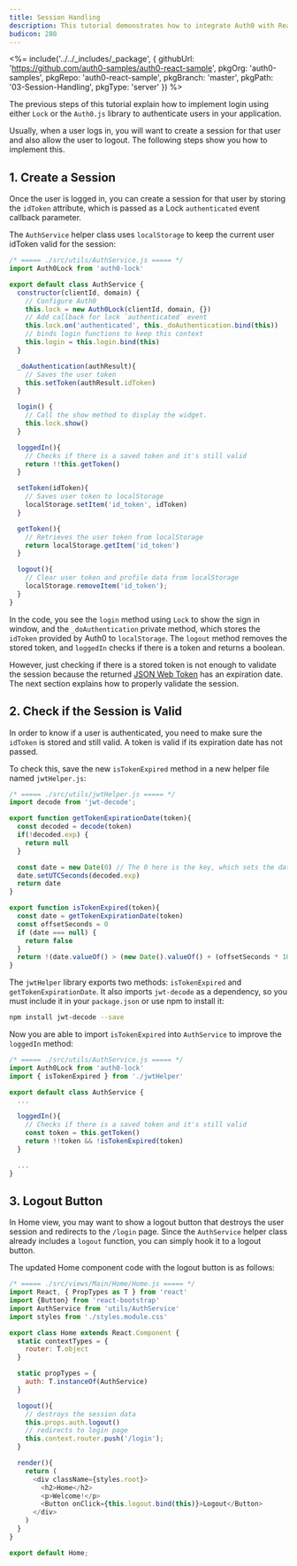 ```yaml
---
title: Session Handling
description: This tutorial demonstrates how to integrate Auth0 with ReactJS to add session handling and logout to your web app
budicon: 280
---
```


<%= include('../../_includes/_package', {
  githubUrl: 'https://github.com/auth0-samples/auth0-react-sample',
  pkgOrg: 'auth0-samples',
  pkgRepo: 'auth0-react-sample',
  pkgBranch: 'master',
  pkgPath: '03-Session-Handling',
  pkgType: 'server'
}) %>

The previous steps of this tutorial explain how to implement login using either `Lock` or the `Auth0.js` library to authenticate users in your application.

Usually, when a user logs in, you will want to create a session for that user and also allow the user to logout. The following steps show you how to implement this.

## 1. Create a Session

Once the user is logged in, you can create a session for that user by storing the `idToken` attribute, which is passed as a Lock `authenticated` event callback parameter.

The `AuthService` helper class uses `localStorage` to keep the current user idToken valid for the session:

```javascript
/* ===== ./src/utils/AuthService.js ===== */
import Auth0Lock from 'auth0-lock'

export default class AuthService {
  constructor(clientId, domain) {
    // Configure Auth0
    this.lock = new Auth0Lock(clientId, domain, {})
    // Add callback for lock `authenticated` event
    this.lock.on('authenticated', this._doAuthentication.bind(this))
    // binds login functions to keep this context
    this.login = this.login.bind(this)
  }

  _doAuthentication(authResult){
    // Saves the user token
    this.setToken(authResult.idToken)
  }

  login() {
    // Call the show method to display the widget.
    this.lock.show()
  }

  loggedIn(){
    // Checks if there is a saved token and it's still valid
    return !!this.getToken()
  }

  setToken(idToken){
    // Saves user token to localStorage
    localStorage.setItem('id_token', idToken)
  }

  getToken(){
    // Retrieves the user token from localStorage
    return localStorage.getItem('id_token')
  }

  logout(){
    // Clear user token and profile data from localStorage
    localStorage.removeItem('id_token');
  }
}
```

In the code, you see the `login` method using `Lock` to show the sign in window, and the `_doAuthentication` private method, which stores the `idToken` provided by Auth0 to `localStorage`. The `logout` method removes the stored token, and `loggedIn` checks if there is a token and returns a boolean.

However, just checking if there is a stored token is not enough to validate the session because the returned [JSON Web Token](/jwt) has an expiration date. The next section explains how to properly validate the session.

## 2. Check if the Session is Valid

In order to know if a user is authenticated, you need to make sure the `idToken` is stored and still valid. A token is valid if its expiration date has not passed.

To check this, save the new `isTokenExpired` method in a new helper file named `jwtHelper.js`:

```javascript
/* ===== ./src/utils/jwtHelper.js ===== */
import decode from 'jwt-decode';

export function getTokenExpirationDate(token){
  const decoded = decode(token)
  if(!decoded.exp) {
    return null
  }

  const date = new Date(0) // The 0 here is the key, which sets the date to the epoch
  date.setUTCSeconds(decoded.exp)
  return date
}

export function isTokenExpired(token){
  const date = getTokenExpirationDate(token)
  const offsetSeconds = 0
  if (date === null) {
    return false
  }
  return !(date.valueOf() > (new Date().valueOf() + (offsetSeconds * 1000)))
}
```

The `jwtHelper` library exports two methods: `isTokenExpired` and `getTokenExpirationDate`. It also imports `jwt-decode` as a dependency, so you must include it in your `package.json` or use npm to install it:

```bash
npm install jwt-decode --save
```

Now you are able to import `isTokenExpired` into `AuthService` to improve the `loggedIn` method:

```javascript
/* ===== ./src/utils/AuthService.js ===== */
import Auth0Lock from 'auth0-lock'
import { isTokenExpired } from './jwtHelper'

export default class AuthService {
  ...

  loggedIn(){
    // Checks if there is a saved token and it's still valid
    const token = this.getToken()
    return !!token && !isTokenExpired(token)
  }

  ...
}
```

## 3. Logout Button

In Home view, you may want to show a logout button that destroys the user session and redirects to the `/login` page. Since the `AuthService` helper class already includes a `logout` function, you can simply hook it to a logout button.

The updated Home component code with the logout button is as follows:

```javascript
/* ===== ./src/views/Main/Home/Home.js ===== */
import React, { PropTypes as T } from 'react'
import {Button} from 'react-bootstrap'
import AuthService from 'utils/AuthService'
import styles from './styles.module.css'

export class Home extends React.Component {
  static contextTypes = {
    router: T.object
  }

  static propTypes = {
    auth: T.instanceOf(AuthService)
  }

  logout(){
    // destroys the session data
    this.props.auth.logout()
    // redirects to login page
    this.context.router.push('/login');
  }

  render(){
    return (
      <div className={styles.root}>
        <h2>Home</h2>
        <p>Welcome!</p>
        <Button onClick={this.logout.bind(this)}>Logout</Button>
      </div>
    )
  }
}

export default Home;
```


